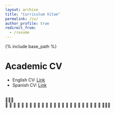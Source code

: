 ```yaml
---
layout: archive
title: "Curriculum Vitae"
permalink: /cv/
author_profile: true
redirect_from:
  - /resume
---
```


{% include base_path %}

Academic CV
======
* English CV: [Link](url)
* Spanish CV: [Link](URL)
<br/>
🌳🌳🌳
<br/>
🍃
    🍃
   🍃
  🍃
     🍃
  🍃 
 🍃
    🍃
 🍃
     🍃
  🍃
🍃
    🍃
 🍃
   🍃
     🍃
🍃
  🍃
🍃
   🍃
  🍃
🍃
 🍃
   🍃
🍂🍂🍂
